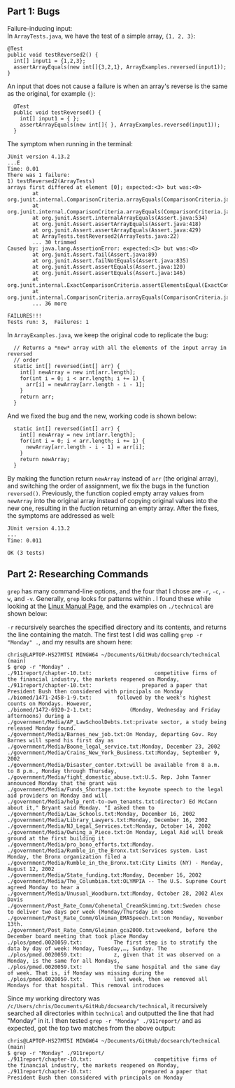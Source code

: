 ## Part 1: Bugs  
Failure-inducing input:  
In `ArrayTests.java`, we have the test of a simple array, `{1, 2, 3}`:  
```
@Test
public void testReversed2() {
  int[] input1 = {1,2,3};
  assertArrayEquals(new int[]{3,2,1}, ArrayExamples.reversed(input1));
}
```
An input that does not cause a failure is when an array's reverse is the same as the original, for example `{}`:
```
  @Test
  public void testReversed() {
    int[] input1 = { };
    assertArrayEquals(new int[]{ }, ArrayExamples.reversed(input1));
  }
```  
The symptom when running in the terminal:
```
JUnit version 4.13.2
...E
Time: 0.01
There was 1 failure:
1) testReversed2(ArrayTests)
arrays first differed at element [0]; expected:<3> but was:<0>
        at org.junit.internal.ComparisonCriteria.arrayEquals(ComparisonCriteria.java:78)
        at org.junit.internal.ComparisonCriteria.arrayEquals(ComparisonCriteria.java:28)
        at org.junit.Assert.internalArrayEquals(Assert.java:534)
        at org.junit.Assert.assertArrayEquals(Assert.java:418)
        at org.junit.Assert.assertArrayEquals(Assert.java:429)
        at ArrayTests.testReversed2(ArrayTests.java:22)
        ... 30 trimmed
Caused by: java.lang.AssertionError: expected:<3> but was:<0>
        at org.junit.Assert.fail(Assert.java:89)
        at org.junit.Assert.failNotEquals(Assert.java:835)
        at org.junit.Assert.assertEquals(Assert.java:120)
        at org.junit.Assert.assertEquals(Assert.java:146)
        at org.junit.internal.ExactComparisonCriteria.assertElementsEqual(ExactComparisonCriteria.java:8)
        at org.junit.internal.ComparisonCriteria.arrayEquals(ComparisonCriteria.java:76)
        ... 36 more

FAILURES!!!
Tests run: 3,  Failures: 1
```
In `ArrayExamples.java`, we keep the original code to replicate the bug:  
```
  // Returns a *new* array with all the elements of the input array in reversed
  // order
  static int[] reversed(int[] arr) {
    int[] newArray = new int[arr.length];
    for(int i = 0; i < arr.length; i += 1) {
      arr[i] = newArray[arr.length - i - 1];
    }
    return arr;
  }
```
And we fixed the bug and the new, working code is shown below:
```
  static int[] reversed(int[] arr) {
    int[] newArray = new int[arr.length];
    for(int i = 0; i < arr.length; i += 1) {
      newArray[arr.length - i - 1] = arr[i];
    }
    return newArray;
  }
```  
By making the function return `newArray` instead of `arr` (the original array), and switching the order of assignment, we fix the bugs in the function `reversed()`. Previously, the function copied empty array values from `newArray` into the original array instead of copying original values into the new one, resulting in the fuction returning an empty array. After the fixes, the symptoms are addressed as well:
```
JUnit version 4.13.2
...
Time: 0.011

OK (3 tests)
```

## Part 2: Researching Commands  

`grep` has many command-line options, and the four that I chose are `-r`, `-c`, `-w`, and `-v`. Generally, `grep` looks for patterns within . I found these while looking at the [Linux Manual Page](https://man7.org/linux/man-pages/man1/grep.1.html), and the examples on `./technical` are shown below:  

`-r` recursively searches the specified directory and its contents, and returns the line containing the match. The first test I did was calling `grep -r "Monday" .`, and my results are shown here:  
```
chris@LAPTOP-HS27MT5I MINGW64 ~/Documents/GitHub/docsearch/technical (main)
$ grep -r "Monday" .
./911report/chapter-10.txt:                    competitive firms of the financial industry, the markets reopened on Monday,
./911report/chapter-10.txt:                prepared a paper that President Bush then considered with principals on Monday
./biomed/1471-2458-1-9.txt:        followed by the week's highest counts on Mondays. However,
./biomed/1472-6920-2-1.txt:            (Monday, Wednesday and Friday afternoons) during a
./government/Media/AP_LawSchoolDebts.txt:private sector, a study being released Monday found.
./government/Media/Barnes_new_job.txt:On Monday, departing Gov. Roy Barnes will spend his first day as
./government/Media/Boone_legal_service.txt:Monday, December 23, 2002
./government/Media/Crains_New_York_Business.txt:Monday, September 9, 2002
./government/Media/Disaster_center.txt:will be available from 8 a.m. to 8 p.m., Monday through Thursday,
./government/Media/fight_domestic_abuse.txt:U.S. Rep. John Tanner announced Monday that the grant was
./government/Media/Funds_Shortage.txt:the keynote speech to the legal aid providers on Monday and will
./government/Media/help_rent-to-own_tenants.txt:director) Ed McCann about it," Bryant said Monday. "I asked them to
./government/Media/Law_Schools.txt:Monday, December 16, 2002
./government/Media/Library_Lawyers.txt:Monday, December 16, 2002
./government/Media/NJ_Legal_Services.txt:Monday, October 14, 2002
./government/Media/Owning_a_Piece.txt:On Monday, Legal Aid will break ground at the first building it
./government/Media/pro_bono_efforts.txt:Monday.
./government/Media/Rumble_in_the_Bronx.txt:Services system. Last Monday, the Bronx organization filed a
./government/Media/Rumble_in_the_Bronx.txt:City Limits (NY) - Monday, August 12, 2002
./government/Media/State_funding.txt:Monday, December 16, 2002
./government/Media/The_Columbian.txt:OLYMPIA -- The U.S. Supreme Court agreed Monday to hear a
./government/Media/Unusual_Woodburn.txt:Monday, October 28, 2002 Alex Davis
./government/Post_Rate_Comm/Cohenetal_CreamSkimming.txt:Sweden chose to deliver two days per week (Monday/Thursday in some
./government/Post_Rate_Comm/Gleiman_EMASpeech.txt:on Monday, November 13th.
./government/Post_Rate_Comm/Gleiman_gca2000.txt:weekend, before the December board meeting that took place Monday
./plos/pmed.0020059.txt:          The first step is to stratify the data by day of week: Monday, Tuesday,…, Sunday. The
./plos/pmed.0020059.txt:          z, given that it was observed on a Monday, is the same for all Mondays,
./plos/pmed.0020059.txt:          the same hospital and the same day of week. That is, if Monday was missing during the
./plos/pmed.0020059.txt:          last week, then we removed all Mondays for that hospital. This removal introduces
```  
Since my working directory was `/c/Users/chris/Documents/GitHub/docsearch/technical`, it recursively searched all directories within `technical` and outputted the line that had "Monday" in it. I then tested `grep -r "Monday" ./911report/` and as expected, got the top two matches from the above output: 
```
chris@LAPTOP-HS27MT5I MINGW64 ~/Documents/GitHub/docsearch/technical (main)
$ grep -r "Monday" ./911report/
./911report/chapter-10.txt:                    competitive firms of the financial industry, the markets reopened on Monday,
./911report/chapter-10.txt:                prepared a paper that President Bush then considered with principals on Monday
```

